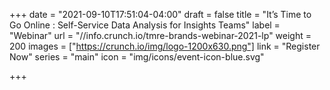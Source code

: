 +++
date = "2021-09-10T17:51:04-04:00"
draft = false
title = "It’s Time to Go Online : Self-Service Data Analysis for Insights Teams"
label = "Webinar"
url = "//info.crunch.io/tmre-brands-webinar-2021-lp"
weight = 200
images = ["https://crunch.io/img/logo-1200x630.png"]
link = "Register Now"
series = "main"
icon = "img/icons/event-icon-blue.svg"

+++
